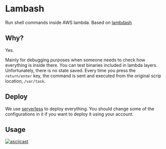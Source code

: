 # Lambash
Run shell commands inside AWS lambda. Based on [lambdash][1]

## Why?
Yes.

Mainly for debugging purposes when someone needs to check how everything is inside there. You can test binaries included in lambda layers. Unfortunately, there is no state saved. Every time you press the `return/enter` key, the command is sent and executed from the original scrip location, `/var/task`.

## Deploy
We use [serverless][2] to deploy everything. You should change some of the configurations in it if you want to deploy it using your account.

## Usage
[![asciicast](https://asciinema.org/a/LCz8g4V9Wp9Mbqdq167XoSImN.svg)][3]

[1]: https://github.com/alestic/lambdash
[2]: https://www.serverless.com/
[3]: https://asciinema.org/a/LCz8g4V9Wp9Mbqdq167XoSImN
